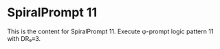# SpiralPrompt 11

This is the content for SpiralPrompt 11.
Execute φ-prompt logic pattern 11 with DR₉≡3.
